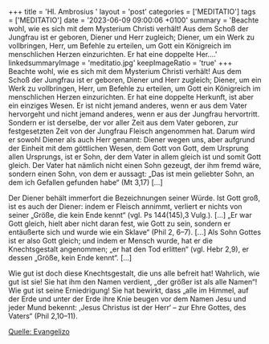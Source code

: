 +++
title = 'Hl. Ambrosius  '
layout = 'post'
categories = ['MEDITATIO']
tags = ['MEDITATIO']
date = '2023-06-09 09:00:06 +0100'
summary = 'Beachte wohl, wie es sich mit dem Mysterium Christi verhält! Aus dem Schoß der Jungfrau ist er geboren, Diener und Herr zugleich; Diener, um ein Werk zu vollbringen, Herr, um Befehle zu erteilen, um Gott ein Königreich im menschlichen Herzen einzurichten. Er hat eine doppelte Her....'
linkedsummaryImage = 'meditatio.jpg'
keepImageRatio = 'true'
+++
Beachte wohl, wie es sich mit dem Mysterium Christi verhält! Aus dem Schoß der Jungfrau ist er geboren, Diener und Herr zugleich; Diener, um ein Werk zu vollbringen, Herr, um Befehle zu erteilen, um Gott ein Königreich im menschlichen Herzen einzurichten. Er hat eine doppelte Herkunft, ist aber ein einziges Wesen.<!--more--> Er ist nicht jemand anderes, wenn er aus dem Vater hervorgeht und nicht jemand anderes, wenn er aus der Jungfrau hervortritt. Sondern er ist derselbe, der vor aller Zeit aus dem Vater geboren, zur festgesetzten Zeit von der Jungfrau Fleisch angenommen hat. Darum wird er sowohl Diener als auch Herr genannt: Diener wegen uns, aber aufgrund der Einheit mit dem göttlichen Wesen, dem Gott von Gott, dem Ursprung allen Ursprungs, ist er Sohn, der dem Vater in allem gleich ist und somit Gott gleich. Der Vater hat nämlich nicht einen Sohn gezeugt, der ihm fremd wäre, sondern einen Sohn, von dem er aussagt: „Das ist mein geliebter Sohn, an dem ich Gefallen gefunden habe“ (Mt 3,17) […]

Der Diener behält immerfort die Bezeichnungen seiner Würde. Ist Gott groß, ist es auch der Diener: indem er Fleisch annimmt, verliert er nichts von seiner „Größe, die kein Ende kennt“ (vgl. Ps 144(145),3 Vulg.). […] „Er war Gott gleich, hielt aber nicht daran fest, wie Gott zu sein, sondern er entäußerte sich und wurde wie ein Sklave“ (Phil 2, 6–7). […] Als Sohn Gottes ist er also Gott gleich; und indem er Mensch wurde, hat er die Knechtsgestalt angenommen; „er hat den Tod erlitten“ (vgl. Hebr 2,9), er dessen „Größe, kein Ende kennt“. […]

Wie gut ist doch diese Knechtsgestalt, die uns alle befreit hat! Wahrlich, wie gut ist sie! Sie hat ihm den Namen verdient, „der größer ist als alle Namen“! Wie gut ist seine Erniedrigung! Sie hat bewirkt, dass „alle im Himmel, auf der Erde und unter der Erde ihre Knie beugen vor dem Namen Jesu und jeder Mund bekennt: ‚Jesus Christus ist der Herr‘ – zur Ehre Gottes, des Vaters“ (Phil 2,10–11).
 






[Quelle: Evangelizo](https://evangeliumtagfuertag.org/DE/gospel)
